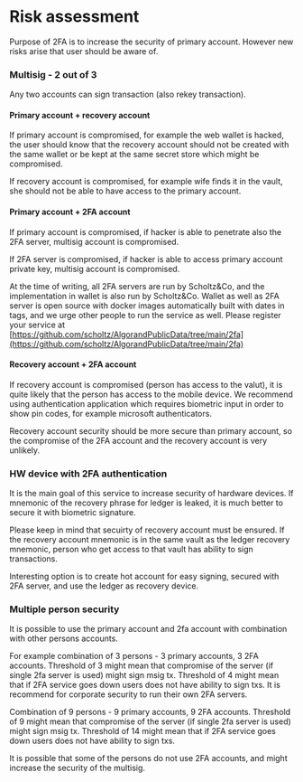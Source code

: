 # Risk assessment

Purpose of 2FA is to increase the security of primary account. However new risks arise that user should be aware of.

### Multisig - 2 out of 3

Any two accounts can sign transaction (also rekey transaction).

#### Primary account + recovery account&#x20;

If primary account is compromised, for example the web wallet is hacked, the user should know that the recovery account should not be created with the same wallet or be kept at the same secret store which might be compromised.

If recovery account is compromised, for example wife finds it in the vault, she should not be able to have access to the primary account.

#### Primary account + 2FA account

If primary account is compromised, if hacker is able to penetrate also the 2FA server, multisig account is compromised.

If 2FA server is compromised, if hacker is able to access primary account private key, multisig account is compromised.

At the time of writing, all 2FA servers are run by Scholtz\&Co, and the implementation in wallet is also run by Scholtz\&Co. Wallet as well as 2FA server is open source with docker images automatically built with dates in tags, and we urge other people to run the service as well. Please register your service at [https://github.com/scholtz/AlgorandPublicData/tree/main/2fa](https://github.com/scholtz/AlgorandPublicData/tree/main/2fa)

#### Recovery account + 2FA account

If recovery account is compromised (person has access to the valut), it is quite likely that the person has access to the mobile device. We recommend using authentication application which requires biometric input in order to show pin codes, for example microsoft authenticators.

Recovery account security should be more secure than primary account, so the compromise of the 2FA account and the recovery account is very unlikely.

### HW device with 2FA authentication

It is the main goal of this service to increase security of hardware devices. If mnemonic of the recovery phrase for ledger is leaked, it is much better to secure it with biometric signature.

Please keep in mind that secuirty of recovery account must be ensured. If the recovery account mnemonic is in the same vault as the ledger recovery mnemonic, person who get access to that vault has ability to sign transactions.

Interesting option is to create hot account for easy signing, secured with 2FA server, and use the ledger as recovery device.

### Multiple person security

It is possible to use the primary account and 2fa account with combination with other persons accounts.&#x20;

For example combination of 3 persons - 3 primary accounts, 3 2FA accounts. Threshold of 3 might mean that compromise of the server (if single 2fa server is used) might sign msig tx. Threshold of 4 might mean that if 2FA service goes down users does not have ability to sign txs. It is recommend for corporate security to run their own 2FA servers.

Combination of 9 persons - 9 primary accounts, 9 2FA accounts. Threshold of 9 might mean that compromise of the server (if single 2fa server is used) might sign msig tx. Threshold of 14 might mean that if 2FA service goes down users does not have ability to sign txs.&#x20;

It is possible that some of the persons do not use 2FA accounts, and might increase the security of the multisig.

